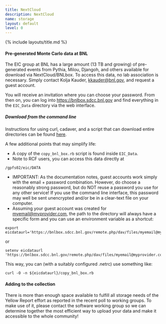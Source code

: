 ```yaml
---
title: NextCloud
description: NextCloud
name: storage
layout: default
level: 0
---
```


{% include layouts/title.md %}

#### Pre-generated Monte Carlo data at BNL

The EIC group at BNL has a large amount (13 TB and growing) of
pre-generated events from Pythia, Milou, Djangoh, and others available
for download via NextCloud/BNLbox.
To access this data, no lab association is necessary. Simply contact Kolja Kauder, kkauder@bnl.gov, and request a guest account.

You will receive an invitation where you can choose your password. From then on, you can log into
https://bnlbox.sdcc.bnl.gov
and find everything in the ```EIC_Data``` directory via the web interface.


##### Download from the command line ####

Instructions for using curl, cadaver, and a script that can download entire directories can be found
[here](https://racfjira.atlassian.net/wiki/spaces/BBD/pages/604307461/How+To+Access+BNL+Box+From+The+Command+Line).

A few additional points that may simplify life:
* A copy of the ```copy_bnl_box.rb``` script is found inside ```EIC_Data```.
* Note to RCF users, you can access this data directly at
```
/gpfs02/eic/DATA
```
* IMPORTANT: As the documentation notes, guest accounts work simply with the email + password combination. However, do choose a reasonably strong password, but do NOT reuse a password you use for any other service! If you use the command line interface, this password may well be sent unencrypted and/or be in a clear-text file on your computer.
* Assuming your guest account was created for myemail@myprovider.com, the path to the directory will always have a specific form and you can use an environment variable as a shortcut:
```
export eicdataurl='https://bnlbox.sdcc.bnl.gov/remote.php/dav/files/myemail@myprovider.com/EIC_Data'
```
or
```
setenv eicdataurl 'https://bnlbox.sdcc.bnl.gov/remote.php/dav/files/myemail@myprovider.com/EIC_Data'
```
This way, you can (with a suitably configured .netrc) use something like:
```
curl -O -n ${eicdataurl}/copy_bnl_box.rb
```


#### Adding to the collection ####
There is more than enough space available to fulfill all storage needs
of the Yellow Report effort as reported in the recent poll to working
groups. To make use of it, please contact the software working group
so we can determine together the most efficient way to upload your
data and make it accessible to the whole community!
